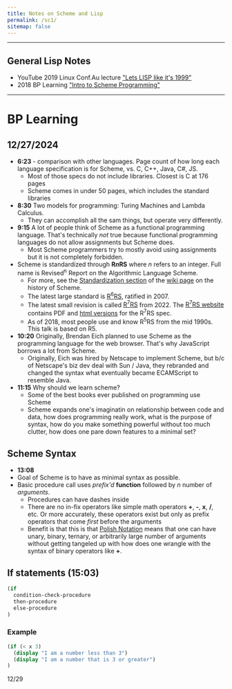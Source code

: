 ```yaml
---
title: Notes on Scheme and Lisp
permalink: /sc1/
sitemap: false
---
```



***


## General Lisp Notes
* YouTube 2019 Linux Conf.Au lecture ["Lets LISP like it's 1999"](https://youtu.be/hGY3uBHVVr4?si=zyiLMY61npZlMcgW&t=1950)
* 2018 BP Learning ["Intro to Scheme Programming"](https://youtu.be/6k78c8EctXI?si=-d467ZmuYGpqPkVr)

***

# BP Learning
## 12/27/2024
* **6:23** - comparison with other languages. Page count of how long each language specification is for Scheme, vs. C, C++, Java, C#, JS.  
	* Most of those specs do not include libraries. Closest is C at 176 pages
	* Scheme comes in under 50 pages, which includes the standard libraries
* **8:30** Two models for programming: Turing Machines and Lambda Calculus.
	* They can accomplish all the sam things, but operate very differently. 
* **9:15** A lot of people think of Scheme as a functional programming language. That's technically *not* true because functional programming languages do not allow assignments but Scheme does.
	* Most Scheme programmers try to mostly avoid using assignments but it is not completely forbidden.
* Scheme is standardized through **R*n*RS** where *n* refers to an integer. Full name is Revised<sup>n</sup> Report on the Algorithmic Language Scheme.
	* For more, see the [Standardization section](https://en.wikipedia.org/wiki/History_of_the_Scheme_programming_language#Standardization) of the [wiki page](https://en.wikipedia.org/wiki/History_of_the_Scheme_programming_language) on the history of Scheme.
	* The latest large standard is [R<sup>6</sup>RS](https://www.r6rs.org), ratified in 2007.
	* The latest small revision is called [R<sup>7</sup>RS](https://r7rs.org) from 2022. The [R<sup>7</sup>RS website](https://www.r6rs.org) contains PDF and [html versions](https://standards.scheme.org/corrected-r7rs/r7rs.html) for the R<sup>7</sup>RS spec.
	* As of 2018, most people use and know R<sup>5</sup>RS from the mid 1990s. This talk is based on R5.
* **10:20** Originally, Brendan Eich planned to use Scheme as the programming language for the web browser. That's why JavaScript borrows a lot from Scheme.
	* Originally, Eich was hired by Netscape to implement Scheme, but b/c of Netscape's biz dev deal with Sun / Java, they rebranded and changed the syntax what eventually became ECAMScript to resemble Java.
* **11:15** Why should we learn scheme?
	* Some of the best books ever published on programming use Scheme	
	* Scheme expands one's imaginatin on relationship between code and data, how does programming really work, what is the purpose of syntax, how do you make something powerful without too much clutter, how does one pare down features to a minimal set?

## Scheme Syntax
* **13:08**
* Goal of Scheme is to have as minimal syntax as possible. 
* Basic procedure call uses *prefix'd* **function** followed by *n* number of *arguments*.
	* Procedures can have dashes inside
	* There are no in-fix operators like simple math operators **+**, **-**, **x**, **/**, etc. Or more accurately, these operators exist but only as prefix operators that come *first* before the arguments
    * Benefit is that this is that [Polish Notation](https://en.wikipedia.org/wiki/Polish_notation) means that one can have unary, binary, ternary, or arbitrarily large number of arguments without getting tangeled up with how does one wrangle with the syntax of binary operators like **+**.

## If statements (15:03)

```scheme
(if
  condition-check-procedure
  then-procedure
  else-procedure
)
```

### Example
```scheme
(if (< x 3)
  (display "I am a number less than 3")
  (display "I am a number that is 3 or greater")
)
```

12/29



